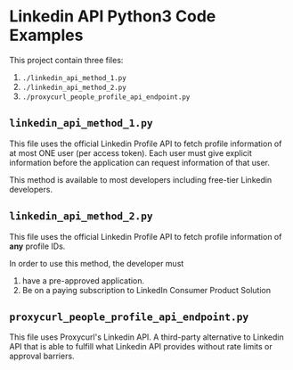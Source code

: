 # Linkedin API Python3 Code Examples

This project contain three files:
1. `./linkedin_api_method_1.py`
2. `./linkedin_api_method_2.py`
3. `./proxycurl_people_profile_api_endpoint.py`

## `linkedin_api_method_1.py`

This file uses the official Linkedin Profile API to fetch profile information of at most ONE user (per access token).
Each user must give explicit information before the application can request information of that user.

This method is available to most developers including free-tier Linkedin developers.

## `linkedin_api_method_2.py`

This file uses the official Linkedin Profile API to fetch profile information of **any** profile IDs.

In order to use this method, the developer must
1. have a pre-approved application.
2. Be on a paying subscription to LinkedIn Consumer Product Solution

## `proxycurl_people_profile_api_endpoint.py`

This file uses Proxycurl's Linkedin API. A third-party alternative to Linkedin API that is able to fulfill what Linkedin API provides
without rate limits or approval barriers.
